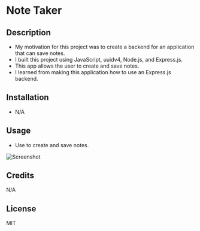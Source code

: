 # Note Taker

## Description
- My motivation for this project was to create a backend for an application that can save notes.
- I built this project using JavaScript, uuidv4, Node.js, and Express.js.
- This app allows the user to create and save notes.
- I learned from making this application how to use an Express.js backend.
## Installation
- N/A

## Usage
- Use to create and save notes.

![Screenshot](./assets/images/screenshot.png)

## Credits
N/A

## License
MIT
